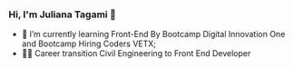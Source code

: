 ### Hi, I'm Juliana Tagami 👋

- 🌱 I’m currently learning Front-End By Bootcamp Digital Innovation One and Bootcamp Hiring Coders VETX;
- 🧑‍💼 Career transition Civil Engineering to Front End Developer
